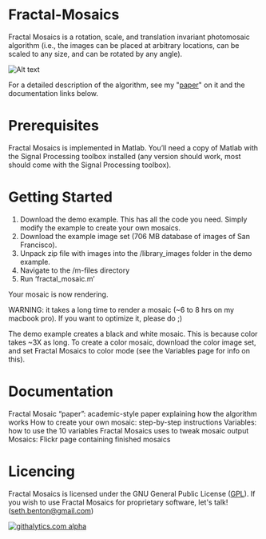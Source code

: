 Fractal-Mosaics
===============

Fractal Mosaics is a rotation, scale, and translation invariant photomosaic algorithm (i.e., the images can be placed at arbitrary locations, can be scaled to any size, and can be rotated by any angle).

![Alt text](https://raw.github.com/s-ben/Fractal-Mosaics/gh-pages/images/eye_mosaic_flickr_350pix.jpg?login=s-ben&token=08d50c08c1ba3bc2c568fccfa3b77361)

For a detailed description of the algorithm, see my "[paper](http://s-ben.github.io/Fractal-Mosaics/)" on it and the documentation links below.

# Prerequisites

Fractal Mosaics is implemented in Matlab.  You’ll need a copy of Matlab with the Signal Processing toolbox installed (any version should work, most should come with the Signal Processing toolbox).


# Getting Started

1.  Download the demo example.  This has all the code you need.  Simply modify the example to create your own mosaics.
2.	Download the example image set (706 MB database of images of San Francisco).
3.	Unpack zip file with images into the /library_images folder in the demo example.
4.	Navigate to the /m-files directory 
5.	Run ‘fractal_mosaic.m’ 

Your mosaic is now rendering.

WARNING:  it takes a long time to render a mosaic (~6 to 8 hrs on my macbook pro).  If you want to optimize it, please do ;)

The demo example creates a black and white mosaic.  This is because color takes ~3X as long.  To create a color mosaic, download the color image set, and set Fractal Mosaics to color mode (see the Variables page for info on this).

# Documentation

Fractal Mosaic “paper”:  academic-style paper explaining how the algorithm works
How to create your own mosaic: step-by-step instructions
Variables:  how to use the 10 variables Fractal Mosaics uses to tweak mosaic output
Mosaics:  Flickr page containing finished mosaics

# Licencing

Fractal Mosaics is licensed under the GNU General Public License ([GPL](http://www.gnu.org/licenses/gpl.txt)).  If you wish to use Fractal Mosaics for proprietary software, let's talk! (seth.benton@gmail.com)


[![githalytics.com alpha](https://cruel-carlota.pagodabox.com/80d211511c492cf9dce9dd9841acf603 "githalytics.com")](http://githalytics.com/s-ben/Fractal-Mosaics)
